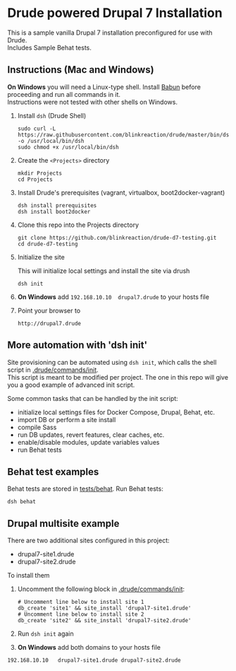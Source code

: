 # Drude powered Drupal 7 Installation

This is a sample vanilla Drupal 7 installation preconfigured for use with Drude.  
Includes Sample Behat tests.

## Instructions (Mac and Windows)

**On Windows** you will need a Linux-type shell. Install [Babun](http://babun.github.io/) before proceeding and run all commands in it.  
Instructions were not tested with other shells on Windows.

1. Install `dsh` (Drude Shell)

    ```
    sudo curl -L https://raw.githubusercontent.com/blinkreaction/drude/master/bin/dsh -o /usr/local/bin/dsh
    sudo chmod +x /usr/local/bin/dsh
    ```

2. Create the `<Projects>` directory
    
    ```
    mkdir Projects
    cd Projects
    ```

3. Install Drude's prerequisites (vagrant, virtualbox, boot2docker-vagrant)

    ```
    dsh install prerequisites
    dsh install boot2docker
    ```
   
4. Clone this repo into the Projects directory

    ```
    git clone https://github.com/blinkreaction/drude-d7-testing.git
    cd drude-d7-testing
    ```

5. Initialize the site

    This will initialize local settings and install the site via drush

    ```
    dsh init
    ```

6. **On Windows** add `192.168.10.10  drupal7.drude` to your hosts file

7. Point your browser to

    ```
    http://drupal7.drude
    ```


## More automation with 'dsh init'

Site provisioning can be automated using `dsh init`, which calls the shell script in [.drude/commands/init](.drude/commands/init).  
This script is meant to be modified per project. The one in this repo will give you a good example of advanced init script.

Some common tasks that can be handled by the init script:

- initialize local settings files for Docker Compose, Drupal, Behat, etc.
- import DB or perform a site install
- compile Sass
- run DB updates, revert features, clear caches, etc.
- enable/disable modules, update variables values
- run Behat tests


## Behat test examples

Behat tests are stored in [tests/behat](tests/behat). 
Run Behat tests: 

```
dsh behat
```


## Drupal multisite example

There are two additional sites configured in this project:

 - drupal7-site1.drude
 - drupal7-site2.drude

To install them 

1. Uncomment the following block in [.drude/commands/init](.drude/commands/init):

    ```
    # Uncomment line below to install site 1
    db_create 'site1' && site_install 'drupal7-site1.drude'
    # Uncomment line below to install site 2
    db_create 'site2' && site_install 'drupal7-site2.drude'
    ```

2. Run `dsh init` again
3. **On Windows** add both domains to your hosts file 

```
192.168.10.10	drupal7-site1.drude drupal7-site2.drude
```
